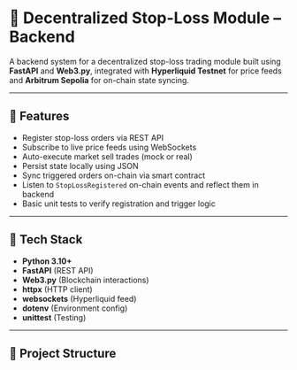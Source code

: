 # 🛑 Decentralized Stop-Loss Module – Backend

A backend system for a decentralized stop-loss trading module built using **FastAPI** and **Web3.py**, integrated with **Hyperliquid Testnet** for price feeds and **Arbitrum Sepolia** for on-chain state syncing.

---

## 🚀 Features

- Register stop-loss orders via REST API
- Subscribe to live price feeds using WebSockets
- Auto-execute market sell trades (mock or real)
- Persist state locally using JSON
- Sync triggered orders on-chain via smart contract
- Listen to `StopLossRegistered` on-chain events and reflect them in backend
- Basic unit tests to verify registration and trigger logic

---

## 🧱 Tech Stack

- **Python 3.10+**
- **FastAPI** (REST API)
- **Web3.py** (Blockchain interactions)
- **httpx** (HTTP client)
- **websockets** (Hyperliquid feed)
- **dotenv** (Environment config)
- **unittest** (Testing)

---

## 📁 Project Structure

